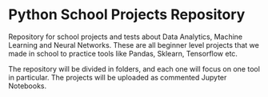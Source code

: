 # Python School Projects Repository

Repository for school projects and tests about Data Analytics, Machine Learning and Neural Networks.
These are all beginner level projects that we made in school to practice tools like Pandas, Sklearn, Tensorflow etc.

The repository will be divided in folders, and each one will focus on one tool in particular. The projects will be uploaded as commented Jupyter Notebooks.
